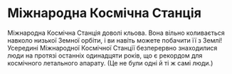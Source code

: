 # Міжнародна Космічна Станція

Міжнародна Космічна Станція доволі кльова. Вона вільно коливається навколо
низької Земної орбіти, і ви навіть можете побачити її з Землі! Усередині
Міжнародної Космічної Станції безперервно знаходилися люди на протязі останніх
одинадцяти років, що є рекордом для космічного летального апарату. (Це не були
одні й ті ж самі люди.)
